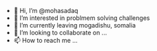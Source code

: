 - 👋 Hi, I’m @mohasadaq
- 👀 I’m interested in problmem solving challenges
- 🌱 I’m currently leaving mogadishu, somalia
- 💞️ I’m looking to collaborate on ...
- 📫 How to reach me ...

<!---
mohasadaq/mohasadaq is a ✨ special ✨ repository because its `README.md` (this file) appears on your GitHub profile.
You can click the Preview link to take a look at your changes.
--->
